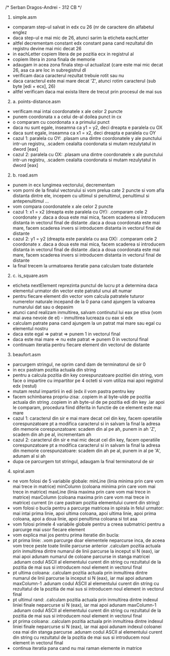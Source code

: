 /* Serban Dragos-Andrei - 312 CB */

1. simple.asm
- comparam step-ul salvat in edx cu 26 (nr de caractere din
alfabetul englez
- daca step-ul e mai mic de 26, atunci sarim la eticheta eachLetter
- altfel decrementam constant edx constant pana cand rezultatul din
registru devine mai mic decat 26
- in eachLetter copiem litera de pe pozitia ecx in registrul al
- copiem litera in zona finala de memorie
- adaugam in acea zona finala step-ul actualizat (care este mai mic
decat 26, asa ca are loc in subregistrul dl
- verificam daca caracterul rezultat trebuie rotit sau nu
- daca caracterul este mai mare decat 'Z', atunci rotim caracterul
(sub byte [edi + ecx], 26)
- altfel verificam daca mai exista litere de trecut prin procesul
de mai sus

2. a. points-distance.asm
- verificam mai intai coordonatele x ale celor 2 puncte
- punem coordonata x a celui de-al doilea punct in cx
- o comparam cu coordonata x a primului punct
- daca nu sunt egale, inseamna ca y1 = y2, deci dreapta e paralela
cu OX
- daca sunt egale, inseamna ca x1 = x2, deci dreapta e paralela
cu OY
- cazul 1: paralela cu OY:
.plasam una dintre coordonatele y ale punctului intr-un registru,
.scadem cealalta coordonata si mutam rezulytatul in dword [eax]
- cazul 2: paralela cu OX:
.plasam una dintre coordonatele x ale punctului intr-un registru,
.scadem cealalta coordonata si mutam rezulytatul in dword [eax]

2. b. road.asm
- punem in ecx lungimea vectorului, decrementam
- vom porni de la finalul vectorului si vom prelua cate 2 puncte
si vom afla distanta dintre ele, incepem cu ultimul si penultimul,
penultimul si antepenultimul ...
- vom compara coordonatele x ale celor 2 puncte
- cazul 1: x1 = x2 (dreapta este paralela cu OY):
.comparam cele 2 coordonate y
.daca a doua este mai mica, facem scaderea si introducem distanta in
vectorul final de distante
.daca a doua coordonata este mai mare, facem scaderea invers si
introducem distanta in vectorul final de distante
- cazul 2: y1 = y2 (dreapta este paralela cu axa OX):
.comparam cele 2 coordonate x
.daca a doua este mai mica, facem scaderea si introducem distanta in
vectorul final de distante
.daca a doua coordonata este mai mare, facem scaderea invers si
introducem distanta in vectorul final de distante
- la final trecem la urmatoarea iteratie pana calculam toate
distantele

2. c. is_square.asm
- eticheta nextElement reprezinta punctul de lucru pt a determina
daca elementul urmator din vector este patratul unui alt numar
- pentru fiecare element din vector vom calcula patratele tuturor
numerelor naturale incepand de la 0 pana cand ajungem la valoarea
numarului dat sau o depasim
- atunci cand realizam inmultirea, salvam continutul lui eax pe
stiva (vom mai avea nevoie de el) - inmultirea lucreaza cu eax si edx
- calculam patrate pana cand ajungem la un patrat mai mare sau egal
cu elementul nostru
- daca este egal => patrat => punem 1 in vectorul final
- daca este mai mare => nu este patrat => punem 0 in vectorul final
- continuam iteratia pentru fiecare element din vectorul de distante

3. beaufort.asm
- parcurgem stringul, ne oprim cand dam de terminatorul de sir 0
- in ecx pastram pozitia actuala din string
- pentru a calcula pozitia din key corespunzatoare pozitiei din
string, vom face o impartire cu impartitor pe 4 octeti si vom
utiliza mai apoi registrul edx (restul)
- mutam restul impartirii in edi (edx il vom pastra pentru key
- facem schimbarea propriu-zisa:
.copiem in al byte-ulde pe pozitia actuala din string
.copiem in ah byte-ul de pe pozitia edi din key
.iar apoi le comparam, procedura fiind diferita in functie de
ce element este mai mare
- cazul 1: caracterul din sir e mai mare decat cel din key, facem
operatiile corespunzatoare pt a modifica caracterul si in salvam
la final la adresa din memorie corespunzatoare:
scadem din al pe ah, punem in ah 'Z', scadem din ah pe al,
incrementam ah
- cazul 2: caracterul din sir e mai mic decat cel din key, facem
operatiile corespunzatoare pt a modifica caracterul si in salvam
la final la adresa din memorie corespunzatoare:
scadem din ah pe al, punem in al pe 'A', adunam al si ah
- dupa ce parcurgem tot stringul, adaugam la final terminatorul
de sir

4. spiral.asm
- ne vom folosi de 5 variabile globale:
minLine (linia minima prin care vom mai trece in matrice)
minColumn (coloana minima prin care vom mai trece in matrice)
maxLine (linia maxima prin care vom mai trece in matrice)
maxColumn (coloana maxima prin care vom mai trece in matrice)
current (in care pastram pozitia elementului curent din string)
- vom folosi o bucla pentru a parcurge matricea in spirala in felul
urmator: mai intai prima linie, apoi ultima coloana, apoi ultima
linie, apoi prima coloana, apoi a doua linie, apoi penultima
coloana si tot asa
- vom folosi primele 4 variabile globale pentru a creea submatrici
pentru a parcurge mai usor fiecare element
- vom explica mai jos pentru prima iteratie din bucla:
- pt prima linie:
.vom parcurge doar elementele neparcurse inca, de aceea vom trece
peste toate liniile parcurse anterior
.calculam pozitia actuala prin inmultirea dintre numarul de linii
parcurse la inceput si N (eax), iar mai apoi adunam numarul de
coloane parcurse in stanga matricei
.adunam codul ASCII al elementului curent din string cu rezultatul
de la pozitia de mai sus si introducem noul element in vectorul final
- pt ultima coloana:
.calculam pozitia actuala prin inmultirea dintre numarul de linii
parcurse la inceput si N (eax), iar mai apoi adunam maxColumn-1
.adunam codul ASCII al elementului curent din string cu rezultatul
de la pozitia de mai sus si introducem noul element in vectorul final
- pt ultimul rand:
.calculam pozitia actuala prin inmultirea dintre indexul liniei
finale neparcurse si N (eax), iar mai apoi adunam maxColumn-1
.adunam codul ASCII al elementului curent din string cu rezultatul
de la pozitia de mai sus si introducem noul element in vectorul final
- pt prima coloana:
.calculam pozitia actuala prin inmultirea dintre indexul liniei
finale neparcurse si N (eax), iar mai apoi adunam indexul coloanei
cea mai din stanga parcurse
.adunam codul ASCII al elementului curent din string cu rezultatul
de la pozitia de mai sus si introducem noul element in vectorul final
- continua iteratia pana cand nu mai raman elemente in matrice
